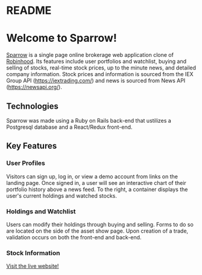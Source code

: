 # README

# Welcome to Sparrow!

[Sparrow](http://sparrow-app.herokuapp.com/#/) is a single page online brokerage web application clone of [Robinhood](https://robinhood.com/).  Its features include user portfolios and watchlist, buying and selling of stocks, real-time stock prices, up to the minute news, and detailed company information. Stock prices and information is sourced from the IEX Group API (https://iextrading.com/) and news is sourced from News API (https://newsapi.org/).

## Technologies
Sparrow was made using a Ruby on Rails back-end that ustilizes a Postgresql database and a React/Redux front-end.

## Key Features

### User Profiles
Visitors can sign up, log in, or view a demo account from links on the landing page.  Once signed in, a user will see an interactive chart of their portfolio history above a news feed.  To the right, a container displays the user's current holdings and watched stocks.

### Holdings and Watchlist
Users can modify their holdings through buying and selling.  Forms to do so are located on the side of the asset show page.  Upon creation of a trade, validation occurs on both the front-end and back-end.

### Stock Information


[Visit the live website!](http://sparrow-app.herokuapp.com/#/)
